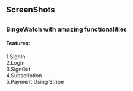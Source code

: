 <h2>ScreenShots<h2/>



<h3>BingeWatch with amazing functionalities</h3>

<h4>Features:</h4>
1.SignIn<br>
2.LogIn<br>
3.SignOut<br>
4.Subscription<br>
5.Payment Using Stripe<br>
<br><br>

